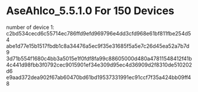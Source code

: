 # AseAhlco_5.5.1.0 For 150 Devices
number of device 1:
c2bd534cecd6c55714ec786ffd9efd969796e4dd3cfd968e61bf811fbe254d54
abe1d77e15b1517fbdb1c8a34476a5ec9f35e31685f5a5e7c26d45ea52a7b7d9
3d71b554f1680c4bb3a5015e1f0fdf8fa99c88605000d480a47811548412f41b
4c441d98fbb3f0792cec9015901ef34e309d95ec4d36909d2f8310de510202d6
e9aad372dea902f67ab60470bd61bd19537331991ec91ccf7f35a424bb09ff48
